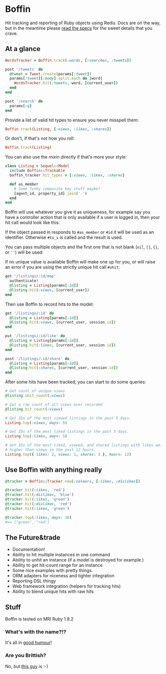 # Boffin

Hit tracking and reporting of Ruby objects using Redis. Docs are on the way, but
in the meantime please [read the specs](https://github.com/heycarsten/boffin/tree/master/spec/boffin)
for the sweet details that you crave.

## At a glance

```ruby
WordsTracker = Boffin.track(:words, [:searches, :tweets])

post '/tweets' do
  @tweet = Tweet.create(params[:tweet])
  params[:tweet][:body].split.each do |word|
    WordsTracker.hit(:tweets, word, [current_user])
  end
end

post '/search' do
  params[:q]
end
```

Provide a list of valid hit types to ensure you never misspell them:

```ruby
Boffin.track(Listing, [:views, :likes, :shares])
```

Or don't, if that's not how you roll:

```ruby
Boffin.track(Listing)
```

You can also use the mixin directly if that's more your style:

```ruby
class Listing < Sequel::Model
  include Boffin::Trackable
  boffin_tracker.hit_types = [:views, :likes, :shares]

  def as_member
    # Some funky composite key stuff maybe?
    [agent_id, property_id].join('-')
  end
end
```

Boffin will use whatever you give it as uniqueness, for example say you have a
controller action that is only available if a user is logged in, then your hit
call would look like this:

If the object passed in responds to `#as_member` or `#id` it will be used
as an identifier. Otherwise `#to_s` is called and the result is used.

You can pass multiple objects and the first one that is not blank (`nil`, `[]`,
`{}`, or `''`) will be used:

If no unique value is available Boffin will make one up for you, or will raise
an error if you are using the strictly unique hit call `#uhit`:

```ruby
get '/listings/:id/map'
  authenticate!
  @listing = Listing[params[:id]]
  @listing.hit(:views, [current_user])
end
```

Then use Boffin to record hits to the model:

```ruby
get '/listings/:id' do
  @listing = Listing[params[:id]]
  @listing.hit(:views, [current_user, session.id])
end

put '/listings/:id/like' do
  @listing = Listing[params[:id]]
  @listing.hit(:likes, [current_user, session.id])
end

post '/listings/:id/share' do
  @listing = Listing[params[:id]]
  @listing.hit(:shares, [current_user, session.id])
end
```

After some hits have been tracked, you can start to do some queries:

```ruby
# Get count of unique views
@listing.uhit_count(:views)

# Get a raw count of all views ever recorded
@listing.hit_count(:views)

# Get IDs of the most viewed listings in the past 5 days.
Listing.top(:views, days: 5)

# Get IDs of the most liked listings in the past 5 days.
Listing.top(:likes, days: 5)

# Get IDs of the most liked, viewed, and shared listings with likes weighted
# higher than views in the past 12 hours.
Listing.top({ likes: 2, views: 1, shares: 3 }, hours: 12)
```

## Use Boffin with anything really

```ruby
@tracker = Boffin::Tracker.new(:colours, [:likes, :dislikes])

@tracker.hit(:likes, 'red')
@tracker.hit(:dislikes, 'blue')
@tracker.hit(:likes, 'green')
@tracker.hit(:dislikes, 'red')
@tracker.hit(:likes, 'green')

@tracker.top(:likes, days: 30)
#=> ["green", "red"]
```

## The Future&trade

 * Documentation!
 * Ability to hit multiple instances in one command
 * Ability to unhit an instance (if a model is destroyed for example.)
 * Ability to get hit-count range for an instance
 * Some nice examples with pretty things.
 * ORM adapters for niceness and tighter integration
 * Reporting DSL thingy
 * Web framework integration (helpers for tracking hits)
 * Ability to blend unique hits with raw hits

## Stuff

Boffin is tested on MRI Ruby 1.9.2

### What's with the name?!?

It's all in [good humour](http://en.wikipedia.org/wiki/Boffin)!

### Are you Brittish?

No, but [this guy](http://github.com/aanand) is :-)

